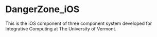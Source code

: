 DangerZone_iOS
==============

This is the iOS component of three component system developed for Integrative Computing at The University of Vermont.